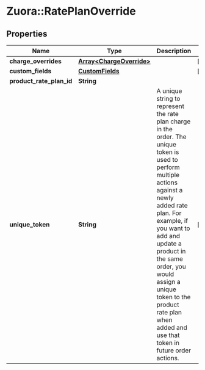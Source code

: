 # Zuora::RatePlanOverride

## Properties
Name | Type | Description | Notes
------------ | ------------- | ------------- | -------------
**charge_overrides** | [**Array&lt;ChargeOverride&gt;**](ChargeOverride.md) |  | [optional] 
**custom_fields** | [**CustomFields**](CustomFields.md) |  | [optional] 
**product_rate_plan_id** | **String** |  | 
**unique_token** | **String** | A unique string to represent the rate plan charge in the order. The unique token is used to perform multiple actions against a newly added rate plan. For example, if you want to add and update a product in the same order, you would assign a unique token to the product rate plan when added and use that token in future order actions. | [optional] 


